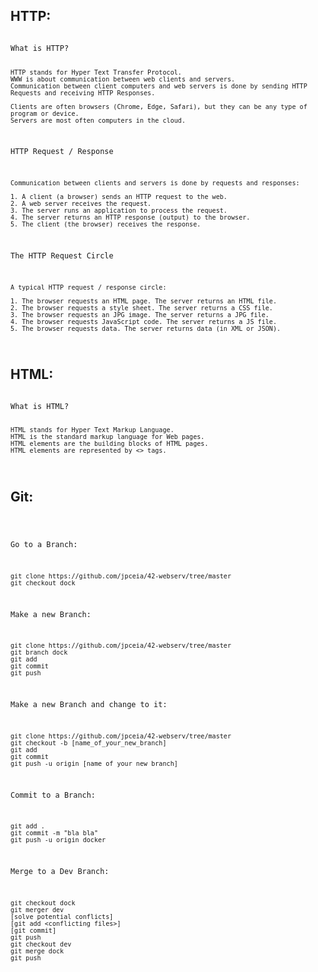 ## HTTP:
<code>
What is HTTP?

    HTTP stands for Hyper Text Transfer Protocol.
    WWW is about communication between web clients and servers.
    Communication between client computers and web servers is done by sending HTTP Requests and receiving HTTP Responses.

    Clients are often browsers (Chrome, Edge, Safari), but they can be any type of program or device.
    Servers are most often computers in the cloud.

HTTP Request / Response

    Communication between clients and servers is done by requests and responses:

    1. A client (a browser) sends an HTTP request to the web.
    2. A web server receives the request.
    3. The server runs an application to process the request.
    4. The server returns an HTTP response (output) to the browser.
    5. The client (the browser) receives the response.

The HTTP Request Circle

    A typical HTTP request / response circle:

    1. The browser requests an HTML page. The server returns an HTML file.
    2. The browser requests a style sheet. The server returns a CSS file.
    3. The browser requests an JPG image. The server returns a JPG file.
    4. The browser requests JavaScript code. The server returns a JS file.
    5. The browser requests data. The server returns data (in XML or JSON).
</code>


## HTML:
<code>
What is HTML?
    
    HTML stands for Hyper Text Markup Language.
    HTML is the standard markup language for Web pages.
    HTML elements are the building blocks of HTML pages.
    HTML elements are represented by <> tags.
</code>



## Git:

<code>

Go to a Branch:

    git clone https://github.com/jpceia/42-webserv/tree/master
    git checkout dock

Make a new Branch:

    git clone https://github.com/jpceia/42-webserv/tree/master
    git branch dock
    git add
    git commit
    git push

Make a new Branch and change to it:

    git clone https://github.com/jpceia/42-webserv/tree/master
    git checkout -b [name_of_your_new_branch]
    git add
    git commit
    git push -u origin [name_of_your_new_branch]

Commit to a Branch:

    git add .
    git commit -m "bla bla"
    git push -u origin docker

Merge to a Dev Branch:

    git checkout dock
    git merger dev
    [solve potential conflicts]
    [git add <conflicting files>]
    [git commit]
    git push
    git checkout dev
    git merge dock
    git push
</code>
